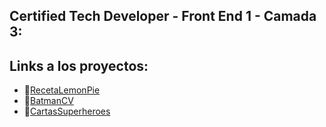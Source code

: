 ## Certified Tech Developer - Front End 1 - Camada 3:
## Links a los proyectos:

- :lemon:[RecetaLemonPie](https://frnpnk.github.io/Frontend1/LemonPie/)
- :bat:[BatmanCV](https://frnpnk.github.io/Frontend1/BatmanCV/)
- :superhero:[CartasSuperheroes](https://frnpnk.github.io/Frontend1/Superheroes/)


